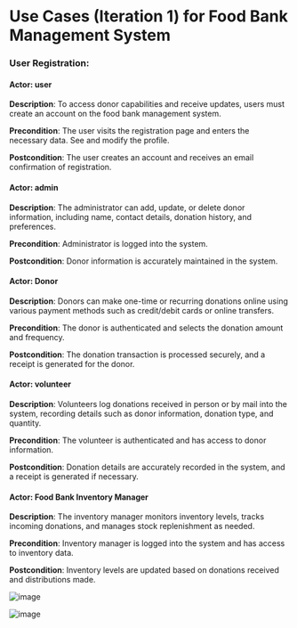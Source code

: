 # Use Cases (Iteration 1) for Food Bank Management System

### User Registration:
#### Actor: user
**Description**: To access donor capabilities and receive updates, users must create an account on the food bank management system.

**Precondition**: The user visits the registration page and enters the necessary data. See and modify the profile.

**Postcondition**: The user creates an account and receives an email confirmation of registration.

#### Actor: admin
**Description**: The administrator can add, update, or delete donor information, including name, contact details, donation history, and preferences.

**Precondition**: Administrator is logged into the system.

**Postcondition**: Donor information is accurately maintained in the system.

#### Actor: Donor
**Description**: Donors can make one-time or recurring donations online using various payment methods such as credit/debit cards or online transfers.

**Precondition**: The donor is authenticated and selects the donation amount and frequency.

**Postcondition**: The donation transaction is processed securely, and a receipt is generated for the donor.

#### Actor:  volunteer
**Description**: Volunteers log donations received in person or by mail into the system, recording details such as donor information, donation type, and quantity.

**Precondition**: The volunteer is authenticated and has access to donor information.

**Postcondition**: Donation details are accurately recorded in the system, and a receipt is generated if necessary.

#### Actor: Food Bank Inventory Manager
**Description**: The inventory manager monitors inventory levels, tracks incoming donations, and manages stock replenishment as needed.

**Precondition**: Inventory manager is logged into the system and has access to inventory data.

**Postcondition**: Inventory levels are updated based on donations received and distributions made.





![image](https://github.com/gdpprojectteam1/GDPProject_Team01/assets/137800301/0edac88b-f715-476c-97b1-6769e06f75b0)

![image](https://github.com/gdpprojectteam1/GDPProject_Team01/assets/137800301/74ffe50f-0922-40a3-8f7a-c936e3ddb7a9)